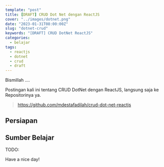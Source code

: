 ```yaml
---
template: "post"
title: [DRAFT] CRUD Dot Net dengan ReactJS
cover: "../images/dotnet.png"
date: "2023-01-31T08:00:00Z"
slug: "dotnet-crud"
keywords: "[DRAFT] CRUD DotNet ReactJS"
categories:
  - belajar
tags:
  - reactjs
  - dotnet
  - crud
  - draft
---
```


Bismillah ....

Postingan kali ini tentang CRUD DotNet dengan ReactJS, langsung saja ke Repositorinya ya.

> https://github.com/mdestafadilah/crud-dot-net-reactjs


## Persiapan

## Sumber Belajar


TODO:

Have a nice day!
